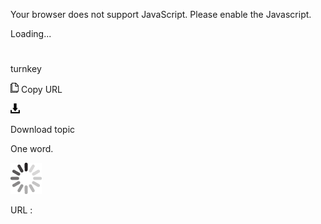 Your browser does not support JavaScript. Please enable the Javascript.

Loading...

# 

turnkey

![Copy URL](media/turnkey/Copy.png)
Copy URL

![Download](media/turnkey/Download.png)

Download topic

One word. 

![In progress](media/turnkey/activity-large.gif)

URL :
